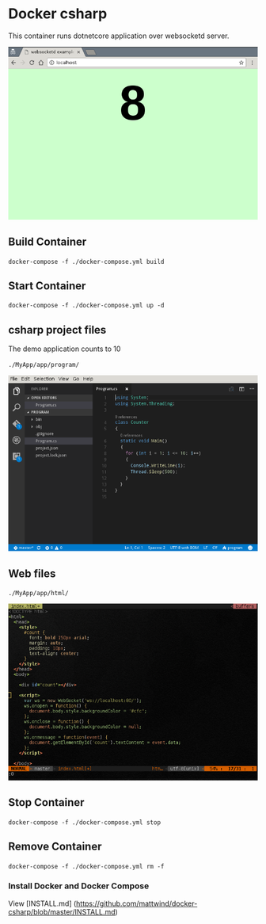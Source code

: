 # Docker csharp

This container runs dotnetcore application over websocketd server.

![demo](https://github.com/mattwind/docker-csharp/blob/master/demo.png "demo")

## Build Container

`docker-compose -f ./docker-compose.yml build`

## Start Container

`docker-compose -f ./docker-compose.yml up -d`

## csharp project files

The demo application counts to 10

`./MyApp/app/program/`

![vscode](https://github.com/mattwind/docker-csharp/blob/master/vscode.png "vscode")

## Web files

`./MyApp/app/html/`

![html](https://github.com/mattwind/docker-csharp/blob/master/html.png "html")

## Stop Container

`docker-compose -f ./docker-compose.yml stop`

## Remove Container

`docker-compose -f ./docker-compose.yml rm -f`

### Install Docker and Docker Compose

View [INSTALL.md] (https://github.com/mattwind/docker-csharp/blob/master/INSTALL.md)

